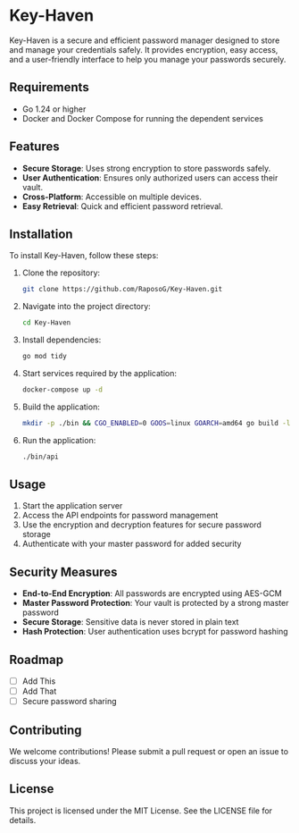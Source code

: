 # Key-Haven

Key-Haven is a secure and efficient password manager designed to store and manage your credentials safely. It provides encryption, easy access, and a user-friendly interface to help you manage your passwords securely.

## Requirements
- Go 1.24 or higher
- Docker and Docker Compose for running the dependent services

## Features
- **Secure Storage**: Uses strong encryption to store passwords safely.
- **User Authentication**: Ensures only authorized users can access their vault.
- **Cross-Platform**: Accessible on multiple devices.
- **Easy Retrieval**: Quick and efficient password retrieval.


## Installation
To install Key-Haven, follow these steps:

1. Clone the repository:
   ```sh
   git clone https://github.com/RaposoG/Key-Haven.git
   ```
2. Navigate into the project directory:
   ```sh
   cd Key-Haven
   ```
3. Install dependencies:
   ```sh
   go mod tidy
   ```
4. Start services required by the application:
   ```sh
   docker-compose up -d
   ```
5. Build the application:
   ```sh
   mkdir -p ./bin && CGO_ENABLED=0 GOOS=linux GOARCH=amd64 go build -ldflags="-s -w" -o ./bin/api ./cmd/server
   ```
6. Run the application:
   ```sh
   ./bin/api
   ```

## Usage
1. Start the application server
2. Access the API endpoints for password management
3. Use the encryption and decryption features for secure password storage
4. Authenticate with your master password for added security

## Security Measures
- **End-to-End Encryption**: All passwords are encrypted using AES-GCM
- **Master Password Protection**: Your vault is protected by a strong master password
- **Secure Storage**: Sensitive data is never stored in plain text
- **Hash Protection**: User authentication uses bcrypt for password hashing

## Roadmap
- [ ] Add This
- [ ] Add That
- [ ] Secure password sharing

## Contributing
We welcome contributions! Please submit a pull request or open an issue to discuss your ideas.

## License
This project is licensed under the MIT License. See the LICENSE file for details.